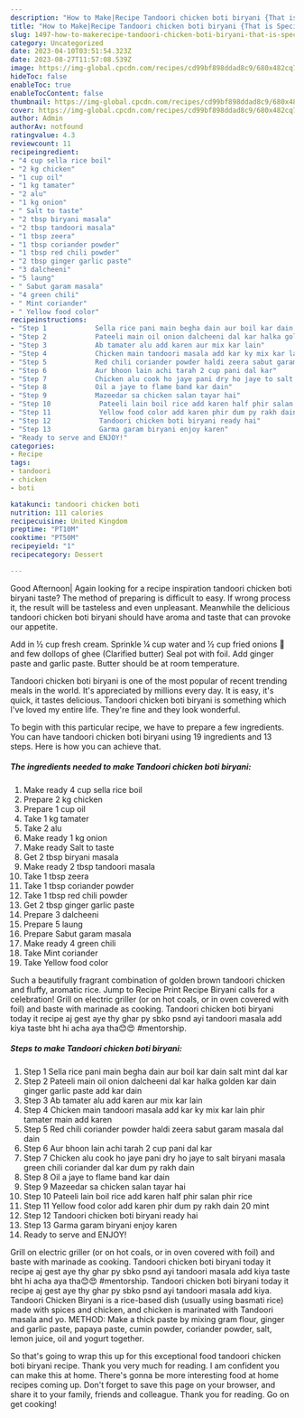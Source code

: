 ```yaml
---
description: "How to Make|Recipe Tandoori chicken boti biryani {That is Special"
title: "How to Make|Recipe Tandoori chicken boti biryani {That is Special"
slug: 1497-how-to-makerecipe-tandoori-chicken-boti-biryani-that-is-special
category: Uncategorized
date: 2023-04-10T03:51:54.323Z
date: 2023-08-27T11:57:08.539Z
image: https://img-global.cpcdn.com/recipes/cd99bf898ddad8c9/680x482cq70/tandoori-chicken-boti-biryani-recipe-main-photo.jpg
hideToc: false
enableToc: true
enableTocContent: false
thumbnail: https://img-global.cpcdn.com/recipes/cd99bf898ddad8c9/680x482cq70/tandoori-chicken-boti-biryani-recipe-main-photo.jpg
cover: https://img-global.cpcdn.com/recipes/cd99bf898ddad8c9/680x482cq70/tandoori-chicken-boti-biryani-recipe-main-photo.jpg
author: Admin
authorAv: notfound
ratingvalue: 4.3
reviewcount: 11
recipeingredient:
- "4 cup sella rice boil"
- "2 kg chicken"
- "1 cup oil"
- "1 kg tamater"
- "2 alu"
- "1 kg onion"
- " Salt to taste"
- "2 tbsp biryani masala"
- "2 tbsp tandoori masala"
- "1 tbsp zeera"
- "1 tbsp coriander powder"
- "1 tbsp red chili powder"
- "2 tbsp ginger garlic paste"
- "3 dalcheeni"
- "5 laung"
- " Sabut garam masala"
- "4 green chili"
- " Mint coriander"
- " Yellow food color"
recipeinstructions:
- "Step 1            Sella rice pani main begha dain aur boil kar dain salt mint dal kar"
- "Step 2            Pateeli main oil onion dalcheeni dal kar halka golden kar dain ginger garlic paste add kar dain"
- "Step 3            Ab tamater alu add karen aur mix kar lain"
- "Step 4            Chicken main tandoori masala add kar ky mix kar lain phir tamater main add karen"
- "Step 5            Red chili coriander powder haldi zeera sabut garam masala dal dain"
- "Step 6            Aur bhoon lain achi tarah 2 cup pani dal kar"
- "Step 7            Chicken alu cook ho jaye pani dry ho jaye to salt biryani masala green chili coriander dal kar dum py rakh dain"
- "Step 8            Oil a jaye to flame band kar dain"
- "Step 9            Mazeedar sa chicken salan tayar hai"
- "Step 10            Pateeli lain boil rice add karen half phir salan phir rice"
- "Step 11            Yellow food color add karen phir dum py rakh dain 20 mint"
- "Step 12            Tandoori chicken boti biryani ready hai"
- "Step 13            Garma garam biryani enjoy karen"
- "Ready to serve and ENJOY!"
categories:
- Recipe
tags:
- tandoori
- chicken
- boti

katakunci: tandoori chicken boti 
nutrition: 111 calories
recipecuisine: United Kingdom
preptime: "PT10M"
cooktime: "PT50M"
recipeyield: "1"
recipecategory: Dessert

---
```



Good Afternoon| Again looking for a recipe inspiration tandoori chicken boti biryani taste? The method of preparing is difficult to easy. If wrong process it, the result will be tasteless and even unpleasant. Meanwhile the delicious tandoori chicken boti biryani should have aroma and taste that can provoke our appetite.





Add in ½ cup fresh cream. Sprinkle ¼ cup water and ½ cup fried onions 🌰 and few dollops of ghee (Clarified butter) Seal pot with foil. Add ginger paste and garlic paste. Butter should be at room temperature.

Tandoori chicken boti biryani is one of the most popular of recent trending meals in the world. It's appreciated by millions every day. It is easy, it's quick, it tastes delicious. Tandoori chicken boti biryani is something which I've loved my entire life. They're fine and they look wonderful.


To begin with this particular recipe, we have to prepare a few ingredients. You can have tandoori chicken boti biryani using 19 ingredients and 13 steps. Here is how you can achieve that.

<!--inarticleads1-->

##### The ingredients needed to make Tandoori chicken boti biryani:

1. Make ready 4 cup sella rice boil
1. Prepare 2 kg chicken
1. Prepare 1 cup oil
1. Take 1 kg tamater
1. Take 2 alu
1. Make ready 1 kg onion
1. Make ready  Salt to taste
1. Get 2 tbsp biryani masala
1. Make ready 2 tbsp tandoori masala
1. Take 1 tbsp zeera
1. Take 1 tbsp coriander powder
1. Take 1 tbsp red chili powder
1. Get 2 tbsp ginger garlic paste
1. Prepare 3 dalcheeni
1. Prepare 5 laung
1. Prepare  Sabut garam masala
1. Make ready 4 green chili
1. Take  Mint coriander
1. Take  Yellow food color


Such a beautifully fragrant combination of golden brown tandoori chicken and fluffy, aromatic rice. Jump to Recipe Print Recipe Biryani calls for a celebration! Grill on electric griller (or on hot coals, or in oven covered with foil) and baste with marinade as cooking. Tandoori chicken boti biryani today it recipe aj gest aye thy ghar py sbko psnd ayi tandoori masala add kiya taste bht hi acha aya tha😊😍 #mentorship. 

<!--inarticleads2-->

##### Steps to make Tandoori chicken boti biryani:

1. Step 1            Sella rice pani main begha dain aur boil kar dain salt mint dal kar
1. Step 2            Pateeli main oil onion dalcheeni dal kar halka golden kar dain ginger garlic paste add kar dain
1. Step 3            Ab tamater alu add karen aur mix kar lain
1. Step 4            Chicken main tandoori masala add kar ky mix kar lain phir tamater main add karen
1. Step 5            Red chili coriander powder haldi zeera sabut garam masala dal dain
1. Step 6            Aur bhoon lain achi tarah 2 cup pani dal kar
1. Step 7            Chicken alu cook ho jaye pani dry ho jaye to salt biryani masala green chili coriander dal kar dum py rakh dain
1. Step 8            Oil a jaye to flame band kar dain
1. Step 9            Mazeedar sa chicken salan tayar hai
1. Step 10            Pateeli lain boil rice add karen half phir salan phir rice
1. Step 11            Yellow food color add karen phir dum py rakh dain 20 mint
1. Step 12            Tandoori chicken boti biryani ready hai
1. Step 13            Garma garam biryani enjoy karen
1. Ready to serve and ENJOY!

Grill on electric griller (or on hot coals, or in oven covered with foil) and baste with marinade as cooking. Tandoori chicken boti biryani today it recipe aj gest aye thy ghar py sbko psnd ayi tandoori masala add kiya taste bht hi acha aya tha😊😍 #mentorship. Tandoori chicken boti biryani today it recipe aj gest aye thy ghar py sbko psnd ayi tandoori masala add kiya. Tandoori Chicken Biryani is a rice-based dish (usually using basmati rice) made with spices and chicken, and chicken is marinated with Tandoori masala and yo. METHOD: Make a thick paste by mixing gram flour, ginger and garlic paste, papaya paste, cumin powder, coriander powder, salt, lemon juice, oil and yogurt together. 

So that's going to wrap this up for this exceptional food tandoori chicken boti biryani recipe. Thank you very much for reading. I am confident you can make this at home. There's gonna be more interesting food at home recipes coming up. Don't forget to save this page on your browser, and share it to your family, friends and colleague. Thank you for reading. Go on get cooking!
